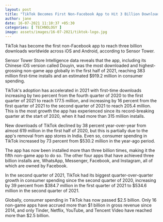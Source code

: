 ```yaml
---
layout: post
title: "TikTok Becomes First Non-Facebook App to Hit 3 Billion Downloads"
author: jane 
date: 16-07-2021 11:10:37 +05:30 
categories: [ TECHNOLOGY ] 
image: assets/images/16-07-2021/tiktok-logo.jpg
---
```

TikTok has become the first non-Facebook app to reach three billion downloads worldwide across iOS and Android, according to Sensor Tower.



Sensor Tower Store Intelligence data reveals that the app, including its Chinese iOS version called Douyin, was the most downloaded and highest-grossing non-game app globally in the first half of 2021, reaching 383 million first-time installs and an estimated $919.2 million in consumer spending.

TikTok's adoption has accelerated in 2021 with first-time downloads increasing by two percent from the fourth quarter of 2020 to the first quarter of 2021 to reach 177.5 million, and increasing by 16 percent from the first quarter of 2021 to the second quarter of 2021 to reach 205.4 million. This is the most growth the app has experienced since its record-breaking quarter at the start of 2020, when it had more than 315 million installs.

New downloads of TikTok declined by 38 percent year-over-year from almost 619 million in the first half of 2020, but this is partially due to the app's removal from app stores in India. Even so, consumer spending in TikTok increased by 73 percent from $530.2 million in the year-ago period.

The app has now been installed more than three billion times, making it the fifth non-game app to do so. The other four apps that have achieved three billion installs are, WhatsApp, Messenger, Facebook, and Instagram, all of which are owned by Facebook.

In the second quarter of 2021, TikTok had its biggest quarter-over-quarter growth in consumer spending since the second quarter of 2020, increasing by 39 percent from $384.7 million in the first quarter of 2021 to $534.6 million in the second quarter of 2021.

Globally, consumer spending in TikTok has now passed $2.5 billion. Only 16 non-game apps have accrued more than $1 billion in gross revenue since 2014, and only Tinder, Netflix, YouTube, and Tencent Video have reached more than $2.5 billion.